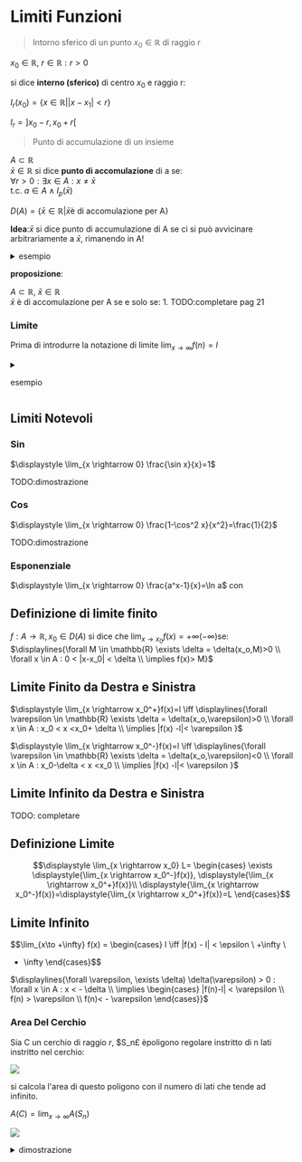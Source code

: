 
# Limiti Funzioni


> Intorno sferico di un punto $x_0 \in \mathbb{R}$ di raggio r


$x_0 \in \mathbb{R}$, $r \in \mathbb{R}: r>0$

si dice **interno (sferico)** di centro $x_0$ e raggio r:

$I_r(x_0) = \{x\in \mathbb{R} | |x-x_1|<r\}$

$I_r=]x_0-r,x_0+r[$


> Punto di accumulazione  di un insieme

$A\subset \mathbb{R}$  
$\bar{x}\in\mathbb{R}$ si dice **punto di accomulazione** di a se:  
$\forall r >0 : \exists x \in A: x \neq \bar{x}$  
$\text{ t.c. } a \in A \wedge I_p(\bar{x})$

$D(A)=\{\bar{x}\in \mathbb{R}| \bar{x}\text{è di accomulazione per A}\}$

**Idea**:$\bar{x}$ si dice punto di accumulazione di A se ci si può avvicinare arbitrariamente a $\bar{x}$, rimanendo in A!

<details>
<summary>
esempio
</summary>

se $A = ] 1,6]$  
allora  $D(A)=[1,6]$
</details>



**proposizione**:

$A \subset \mathbb{R}$, $\bar{x} \in \mathbb{R}$  
$\bar{x}$ è di accomulazione per A se e solo se:
1.
TODO:completare pag 21

### Limite

Prima di introdurre la notazione di limite 
$\displaystyle \lim_{x\rightarrow \infty} f(n)=l$


<details>
<summary>

esempio
</summary>


$f: D(f)\rightarrow \mathbb{R}$  
$f(x)=\frac{x^3-4x}{x-2}$

</details>

## Limiti Notevoli


### Sin

$\displaystyle \lim_{x \rightarrow 0} \frac{\sin x}{x}=1$

TODO:dimostrazione

### Cos 

$\displaystyle \lim_{x \rightarrow 0} \frac{1-\cos^2 x}{x^2}=\frac{1}{2}$

TODO:dimostrazione


### Esponenziale
$\displaystyle \lim_{x \rightarrow 0} \frac{a^x-1}{x}=\ln a$ con 

## Definizione di limite finito


$f: A \rightarrow \mathbb{R}, x_0 \in D(A)$
si dice che $\displaystyle \lim_{x \rightarrow x_0}  f(x)=+\infty(-\infty)$se:  $\displaylines{\forall M \in \mathbb{R} \exists \delta = \delta(x_o,M)>0 \\ \forall x \in A : 0 < |x-x_0| < \delta \\ \implies f(x)> M}$


## Limite Finito da Destra e Sinistra

$\displaystyle \lim_{x \rightarrow x_0^+}f(x)=l \iff \displaylines{\forall \varepsilon \in \mathbb{R} \exists \delta = \delta(x_o,\varepsilon)>0 \\ \forall x \in A : x_0  < x <x_0+ \delta \\ \implies |f(x) -l|< \varepsilon }$


$\displaystyle \lim_{x \rightarrow x_0^-}f(x)=l \iff \displaylines{\forall \varepsilon \in \mathbb{R} \exists \delta = \delta(x_o,\varepsilon)<0 \\ \forall x \in A : x_0-\delta  < x <x_0 \\ \implies |f(x) -l|< \varepsilon }$

## Limite Infinito  da Destra e Sinistra

TODO: completare


## Definizione Limite 

$$\displaystyle \lim_{x \rightarrow x_0} L=
\begin{cases} 
    \exists \displaystyle{\lim_{x \rightarrow x_0^-}f(x)}, \displaystyle{\lim_{x \rightarrow x_0^+}f(x)}\\ 
    \displaystyle{\lim_{x \rightarrow x_0^-}f(x)}=\displaystyle{\lim_{x \rightarrow x_0^+}f(x)}=L 
\end{cases}$$


## Limite Infinito

$$\lim_{x\to +\infty} f(x) = \begin{cases}
l \iff |f(x) - l| < \epsilon \\
+\infty \\
- \infty
\end{cases}$$


$\displaylines{\forall \varepsilon, \exists \delta) \delta(\varepsilon) > 0 : \forall x \in A : x < - \delta \\ \implies \begin{cases} |f(n)-l| < \varepsilon \\ f(n) > \varepsilon \\ f(n)< - \varepsilon  \end{cases}}$

### Area Del Cerchio


 Sia C un cerchio di raggio $r$, $S_n£ èpoligono regolare instritto di n lati instritto nel cerchio:
 
 ![](vx_images/1575947139296.png)
 
si calcola l'area di questo poligono con il numero di lati che tende ad infinito.


$A(C)=\displaystyle \lim_{x \rightarrow \infty} A(S_n)$



![](vx_images/999333696819.png)
<details>
<summary>
dimostrazione
</summary>


![](vx_images/5423044485911.png)
![](vx_images/4461069811662.png)

</details>